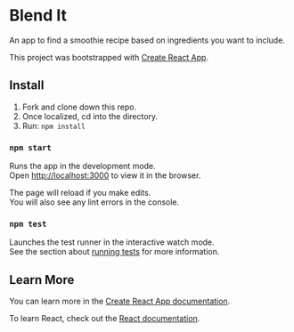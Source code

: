# Blend It
An app to find a smoothie recipe based on ingredients you want to include.

This project was bootstrapped with [Create React App](https://github.com/facebook/create-react-app).

## Install
1. Fork and clone down this repo.
2. Once localized, cd into the directory.
3. Run:
  `npm install`


### `npm start`

Runs the app in the development mode.<br>
Open [http://localhost:3000](http://localhost:3000) to view it in the browser.

The page will reload if you make edits.<br>
You will also see any lint errors in the console.

### `npm test`

Launches the test runner in the interactive watch mode.<br>
See the section about [running tests](https://facebook.github.io/create-react-app/docs/running-tests) for more information.


## Learn More

You can learn more in the [Create React App documentation](https://facebook.github.io/create-react-app/docs/getting-started).

To learn React, check out the [React documentation](https://reactjs.org/).

